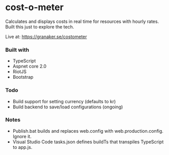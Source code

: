 # cost-o-meter
Calculates and displays costs in real time for resources with hourly rates. Built this just to explore the tech.

Live at: https://granaker.se/costometer

### Built with
- TypeScript
- Aspnet core 2.0
- RiotJS
- Bootstrap

### Todo
- Build support for setting currency (defaults to kr)
- Build backend to save/load configurations (ongoing)

### Notes
- Publish.bat builds and replaces web.config with web.production.config. Ignore it.
- Visual Studio Code tasks.json defines buildTs that transpiles TypeScript to app.js.